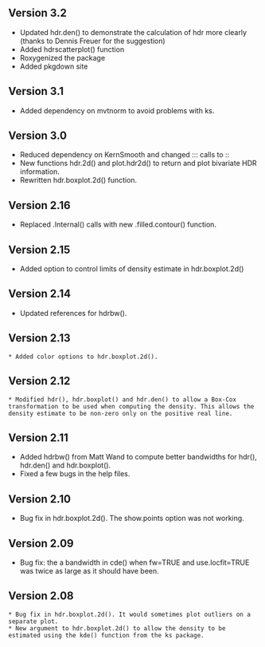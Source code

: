 ## Version 3.2
  * Updated hdr.den() to demonstrate the calculation of hdr more clearly (thanks to Dennis Freuer for the suggestion)
  * Added hdrscatterplot() function
  * Roxygenized the package
  * Added pkgdown site

## Version 3.1
  * Added dependency on mvtnorm to avoid problems with ks.

## Version 3.0
  * Reduced dependency on KernSmooth and changed ::: calls to ::
  * New functions hdr.2d() and plot.hdr2d() to return and plot bivariate HDR information.
  * Rewritten hdr.boxplot.2d() function.

## Version 2.16
  * Replaced .Internal() calls with new .filled.contour() function.

## Version 2.15
  * Added option to control limits of density estimate in hdr.boxplot.2d()

## Version 2.14
  * Updated references for hdrbw().

## Version 2.13
	* Added color options to hdr.boxplot.2d().

## Version 2.12
	* Modified hdr(), hdr.boxplot() and hdr.den() to allow a Box-Cox transformation to be used when computing the density. This allows the density estimate to be non-zero only on the positive real line.

## Version 2.11
  * Added hdrbw() from Matt Wand to compute better bandwidths for hdr(), hdr.den() and hdr.boxplot().
  * Fixed a few bugs in the help files.

## Version 2.10
  * Bug fix in hdr.boxplot.2d(). The show.points option was not working.

## Version 2.09
  * Bug fix: the a bandwidth in cde() when fw=TRUE and use.locfit=TRUE was twice as large as it should have been.

## Version 2.08
    * Bug fix in hdr.boxplot.2d(). It would sometimes plot outliers on a separate plot.
    * New argument to hdr.boxplot.2d() to allow the density to be estimated using the kde() function from the ks package.

